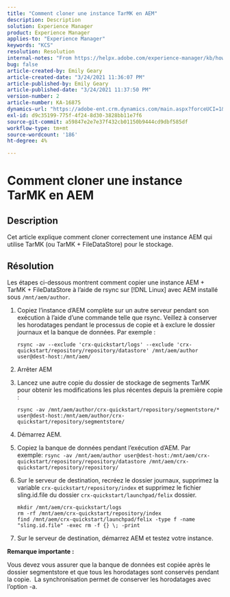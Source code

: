 ```yaml
---
title: "Comment cloner une instance TarMK en AEM"
description: Description
solution: Experience Manager
product: Experience Manager
applies-to: "Experience Manager"
keywords: "KCS"
resolution: Resolution
internal-notes: "From https://helpx.adobe.com/experience-manager/kb/how-to-clone-an-AEM-TarMK-instance-AEM.html"
bug: false
article-created-by: Emily Geary
article-created-date: "3/24/2021 11:36:07 PM"
article-published-by: Emily Geary
article-published-date: "3/24/2021 11:37:50 PM"
version-number: 2
article-number: KA-16875
dynamics-url: "https://adobe-ent.crm.dynamics.com/main.aspx?forceUCI=1&pagetype=entityrecord&etn=knowledgearticle&id=371b76b1-f98c-eb11-a812-000d3a58b9d1"
exl-id: d9c35199-775f-4f24-8d30-3828bb11e7f6
source-git-commit: a59847e2e7e37f432cb01150b9444cd9dbf585df
workflow-type: tm+mt
source-wordcount: '186'
ht-degree: 4%

---
```


# Comment cloner une instance TarMK en AEM

## Description

Cet article explique comment cloner correctement une instance AEM qui utilise TarMK (ou TarMK + FileDataStore) pour le stockage.

## Résolution

Les étapes ci-dessous montrent comment copier une instance AEM + TarMK + FileDataStore à l’aide de rsync sur [!DNL Linux] avec AEM installé sous `/mnt/aem/author`.

1. Copiez l’instance d’AEM complète sur un autre serveur pendant son exécution à l’aide d’une commande telle que rsync. Veillez à conserver les horodatages pendant le processus de copie et à exclure le dossier journaux et la banque de données. Par exemple :

   ```
   rsync -av --exclude 'crx-quickstart/logs' --exclude 'crx-quickstart/repository/repository/datastore' /mnt/aem/author user@dest-host:/mnt/aem/
   ```

1. Arrêter AEM

1. Lancez une autre copie du dossier de stockage de segments TarMK pour obtenir les modifications les plus récentes depuis la première copie :

   ```
   rsync -av /mnt/aem/author/crx-quickstart/repository/segmentstore/* user@dest-host:/mnt/aem/author/crx-quickstart/repository/segmentstore/
   ```

1. Démarrez AEM.

1. Copiez la banque de données pendant l’exécution d’AEM. Par exemple: `rsync -av /mnt/aem/author user@dest-host:/mnt/aem/crx-quickstart/repository/repository/datastore /mnt/aem/crx-quickstart/repository/repository/`

1. Sur le serveur de destination, recréez le dossier journaux, supprimez la variable `crx-quickstart/repository/index` et supprimez le fichier sling.id.file du dossier `crx-quickstart/launchpad/felix` dossier.

   ```
   mkdir /mnt/aem/crx-quickstart/logs
   rm -rf /mnt/aem/crx-quickstart/repository/index
   find /mnt/aem/crx-quickstart/launchpad/felix -type f -name "sling.id.file" -exec rm -f {} \; -print
   ```

1. Sur le serveur de destination, démarrez AEM et testez votre instance.

<b>Remarque importante :</b>

Vous devez vous assurer que la banque de données est copiée après le dossier segmentstore et que tous les horodatages sont conservés pendant la copie.  La synchronisation permet de conserver les horodatages avec l’option -a.
